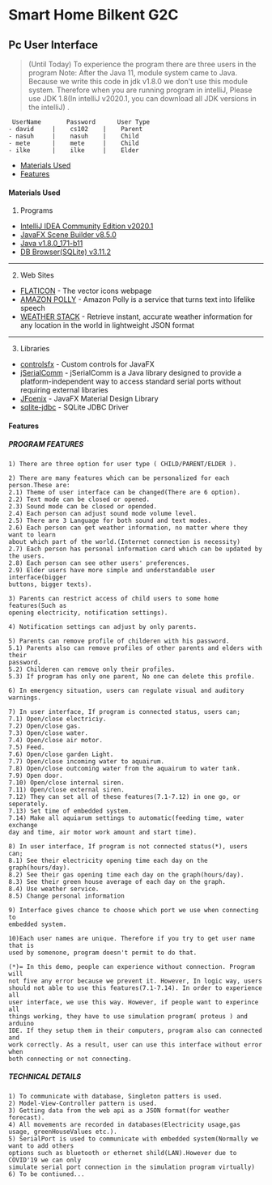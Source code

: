 # Smart Home Bilkent G2C
## Pc User Interface 
> (Until Today)
To experience the program there are three users in the program
Note: After the Java 11, module system came to Java. Because we write 
this code in jdk v1.8.0 we don't use this module system. Therefore when 
you are running program in intelliJ, Please use JDK 1.8(In intelliJ v2020.1,
you can download all JDK versions in the intelliJ) .
```
 UserName       Password      User Type
- david     |    cs102    |    Parent
- nasuh     |    nasuh    |    Child
- mete      |    mete     |    Child
- ilke      |    ilke     |    Elder
```
- [Materials Used](#MaterialsUsed)
- [Features](#Features)



#### Materials Used

1) Programs
* [IntelliJ IDEA Community Edition v2020.1](https://www.jetbrains.com/idea/)
* [JavaFX Scene Builder v8.5.0](https://www.oracle.com/technetwork/java/javase/downloads/javafxscenebuilder-info-2157684.html)
* [Java v1.8.0_171-b11](https://www.java.com/en/)
* [DB Browser(SQLite) v3.11.2](https://sqlitebrowser.org/)
---
2) Web Sites
* [FLATICON](https://www.flaticon.com/) - The vector icons webpage
* [AMAZON POLLY](https://aws.amazon.com/polly/?nc1=h_ls) - Amazon Polly is a service that turns text into lifelike speech
* [WEATHER STACK](https://weatherstack.com/) - Retrieve instant, accurate weather information for
any location in the world in lightweight JSON format
---
3) Libraries
* [controlsfx](https://github.com/controlsfx/controlsfx) - Custom controls for JavaFX
* [jSerialComm](https://fazecast.github.io/jSerialComm/) - jSerialComm is a Java library designed to provide a platform-independent way to access standard serial ports without requiring external libraries
* [JFoenix](https://github.com/jfoenixadmin/JFoenix) - JavaFX Material Design Library
* [sqlite-jdbc](https://github.com/xerial/sqlite-jdbc) - SQLite JDBC Driver

#### Features
##### PROGRAM FEATURES
```
1) There are three option for user type ( CHILD/PARENT/ELDER ).

2) There are many features which can be personalized for each person.These are: 
2.1) Theme of user interface can be changed(There are 6 option).
2.2) Text mode can be closed or opened.
2.3) Sound mode can be closed or opended.
2.4) Each person can adjust sound mode volume level.
2.5) There are 3 Language for both sound and text modes.
2.6) Each person can get weather information, no matter where they want to learn 
about which part of the world.(Internet connection is necessity)
2.7) Each person has personal information card which can be updated by the users.
2.8) Each person can see other users' preferences.
2.9) Elder users have more simple and understandable user interface(bigger
buttons, bigger texts).

3) Parents can restrict access of child users to some home features(Such as
opening electricity, notification settings).

4) Notification settings can adjust by only parents.

5) Parents can remove profile of childeren with his password. 
5.1) Parents also can remove profiles of other parents and elders with their
password.
5.2) Childeren can remove only their profiles.
5.3) If program has only one parent, No one can delete this profile.

6) In emergency situation, users can regulate visual and auditory warnings.

7) In user interface, If program is connected status, users can;
7.1) Open/close electriciy.
7.2) Open/close gas.
7.3) Open/close water.
7.4) Open/close air motor.
7.5) Feed.
7.6) Open/close garden Light.
7.7) Open/close incoming water to aquairum.
7.8) Open/close outcoming water from the aquairum to water tank.
7.9) Open door.
7.10) Open/close internal siren.
7.11) Open/close external siren.
7.12) They can set all of these features(7.1-7.12) in one go, or seperately.
7.13) Set time of embedded system.
7.14) Make all aquiarum settings to automatic(feeding time, water exchange
day and time, air motor work amount and start time).

8) In user interface, If program is not connected status(*), users can;
8.1) See their electricity opening time each day on the graph(hours/day).
8.2) See their gas opening time each day on the graph(hours/day).
8.3) See their green house average of each day on the graph.
8.4) Use weather service.
8.5) Change personal information

9) Interface gives chance to choose which port we use when connecting to 
embedded system.  

10)Each user names are unique. Therefore if you try to get user name that is 
used by somenone, program doesn't permit to do that.

(*)= In this demo, people can experience without connection. Program will
not five any error because we prevent it. However, In logic way, users 
should not able to use this features(7.1-7.14). In order to experience all
user interface, we use this way. However, if people want to experince all
things working, they have to use simulation program( proteus ) and arduino
IDE. If they setup them in their computers, program also can connected and 
work correctly. As a result, user can use this interface without error when
both connecting or not connecting. 
```
##### TECHNICAL DETAILS
```
1) To communicate with database, Singleton patters is used.
2) Model-View-Controller pattern is used.
3) Getting data from the web api as a JSON format(for weather forecast).
4) All movements are recorded in databases(Electricity usage,gas usage, greenHouseValues etc.).
5) SerialPort is used to communicate with embedded system(Normally we want to add others 
options such as bluetooth or ethernet shild(LAN).However due to COVID'19 we can only
simulate serial port connection in the simulation program virtually)
6) To be contiuned...
```
